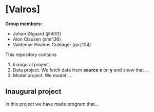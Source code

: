 # \[Valros\]

**Group members:**
- Johan Ølgaard (jlh601)
- Alon Clausen (smr136)
- Valdemar Hvalros Guldager (gvz104)

This repository contains  
1. Inaugural project.  
2. Data project. We fetch data from **source x** on **y** and show that ...
3. Model project. We model ...


## Inaugural project
In this project we have made program that...

